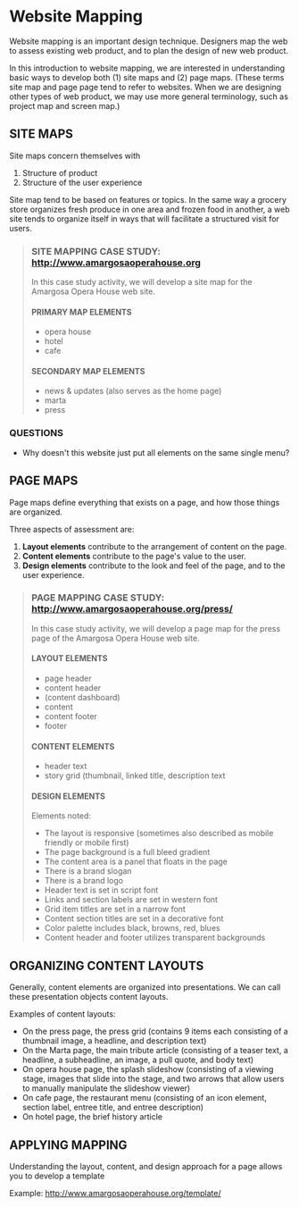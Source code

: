 # Website Mapping

Website mapping is an important design technique. Designers map the web to assess existing web product, and to plan the design of new web product.

In this introduction to website mapping, we are interested in understanding basic ways to develop both (1) site maps and (2) page maps. (These terms site map and page page tend to refer to websites. When we are designing other types of web product, we may use more general terminology, such as project map and screen map.)

## SITE MAPS

Site maps concern themselves with
1. Structure of product
2. Structure of the user experience

Site map tend to be based on features or topics. In the same way a grocery store organizes fresh produce in one area and frozen food in another, a web site tends to organize itself in ways that will facilitate a structured visit for users.


> ### SITE MAPPING CASE STUDY: http://www.amargosaoperahouse.org
>
> In this case study activity, we will develop a site map for the Amargosa Opera House web site.
>
>#### PRIMARY MAP ELEMENTS
>- opera house
>- hotel
>- cafe
>
>#### SECONDARY MAP ELEMENTS
>- news & updates (also serves as the home page)
>- marta
>- press

### QUESTIONS
- Why doesn't this website just put all elements on the same single menu?


## PAGE MAPS

Page maps define everything that exists on a page, and how those things are organized.

Three aspects of assessment are:
1. <b>Layout elements</b> contribute to the arrangement of content on the page.
2. <b>Content elements</b> contribute to the page's value to the user.
3. <b>Design elements</b> contribute to the look and feel of the page, and to the user experience.

>### PAGE MAPPING CASE STUDY: http://www.amargosaoperahouse.org/press/
>
>In this case study activity, we will develop a page map for the press page of the Amargosa Opera House web site.
>
>#### LAYOUT ELEMENTS
>- page header
>- content header
>- (content dashboard)
>- content 
>- content footer
>- footer
>
>#### CONTENT ELEMENTS
>
>- header text
>- story grid (thumbnail, linked title, description text
>
>#### DESIGN ELEMENTS
>
>
>
>Elements noted:
>
>- The layout is responsive (sometimes also described as mobile friendly or mobile first)
>- The page background is a full bleed gradient
>- The content area is a panel that floats in the page
>- There is a brand slogan
>- There is a brand logo
>- Header text is set in script font
>- Links and section labels are set in western font
>- Grid item titles are set in a narrow font
>- Content section titles are set in a decorative font
>- Color palette includes black, browns, red, blues
>- Content header and footer utilizes transparent backgrounds

## ORGANIZING CONTENT LAYOUTS

Generally, content elements are organized into presentations. We can call these presentation objects content layouts.

Examples of content layouts:
- On the press page, the press grid (contains 9 items each consisting of a thumbnail image, a headline, and description text)
- On the Marta page, the main tribute article (consisting of a teaser text, a headline, a subheadline, an image, a pull quote, and body text)
- On opera house page, the splash slideshow (consisting of a viewing stage, images that slide into the stage, and two arrows that allow users to manually manipulate the slideshow viewer)
- On cafe page, the restaurant menu (consisting of an icon element, section label, entree title, and entree description)
- On hotel page, the brief history article


## APPLYING MAPPING

Understanding the layout, content, and design approach for a page allows you to develop a template

Example: http://www.amargosaoperahouse.org/template/



